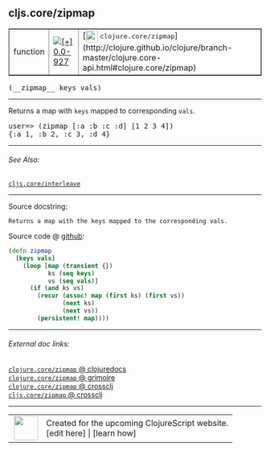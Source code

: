 ## cljs.core/zipmap



 <table border="1">
<tr>
<td>function</td>
<td><a href="https://github.com/cljsinfo/cljs-api-docs/tree/0.0-927"><img valign="middle" alt="[+] 0.0-927" title="Added in 0.0-927" src="https://img.shields.io/badge/+-0.0--927-lightgrey.svg"></a> </td>
<td>
[<img height="24px" valign="middle" src="http://i.imgur.com/1GjPKvB.png"> <samp>clojure.core/zipmap</samp>](http://clojure.github.io/clojure/branch-master/clojure.core-api.html#clojure.core/zipmap)
</td>
</tr>
</table>


 <samp>
(__zipmap__ keys vals)<br>
</samp>

---

Returns a map with `keys` mapped to corresponding `vals`.

<pre>user=> (zipmap [:a :b :c :d] [1 2 3 4])
{:a 1, :b 2, :c 3, :d 4}</pre>



---


###### See Also:

[`cljs.core/interleave`](../cljs.core/interleave.md)<br>

---


Source docstring:

```
Returns a map with the keys mapped to the corresponding vals.
```


Source code @ [github](https://github.com/clojure/clojurescript/blob/r1.7.166/src/main/cljs/cljs/core.cljs#L8298-L8308):

```clj
(defn zipmap
  [keys vals]
    (loop [map (transient {})
           ks (seq keys)
           vs (seq vals)]
      (if (and ks vs)
        (recur (assoc! map (first ks) (first vs))
               (next ks)
               (next vs))
        (persistent! map))))
```

<!--
Repo - tag - source tree - lines:

 <pre>
clojurescript @ r1.7.166
└── src
    └── main
        └── cljs
            └── cljs
                └── <ins>[core.cljs:8298-8308](https://github.com/clojure/clojurescript/blob/r1.7.166/src/main/cljs/cljs/core.cljs#L8298-L8308)</ins>
</pre>

-->

---



###### External doc links:

[`clojure.core/zipmap` @ clojuredocs](http://clojuredocs.org/clojure.core/zipmap)<br>
[`clojure.core/zipmap` @ grimoire](http://conj.io/store/v1/org.clojure/clojure/1.7.0-beta3/clj/clojure.core/zipmap/)<br>
[`clojure.core/zipmap` @ crossclj](http://crossclj.info/fun/clojure.core/zipmap.html)<br>
[`cljs.core/zipmap` @ crossclj](http://crossclj.info/fun/cljs.core.cljs/zipmap.html)<br>

---

 <table>
<tr><td>
<img valign="middle" align="right" width="48px" src="http://i.imgur.com/Hi20huC.png">
</td><td>
Created for the upcoming ClojureScript website.<br>
[edit here] | [learn how]
</td></tr></table>

[edit here]:https://github.com/cljsinfo/cljs-api-docs/blob/master/cljsdoc/cljs.core/zipmap.cljsdoc
[learn how]:https://github.com/cljsinfo/cljs-api-docs/wiki/cljsdoc-files

<!--

This information was too distracting to show to readers, but I'll leave it
commented here since it is helpful to:

- pretty-print the data used to generate this document
- and show how to retrieve that data



The API data for this symbol:

```clj
{:description "Returns a map with `keys` mapped to corresponding `vals`.\n\n<pre>user=> (zipmap [:a :b :c :d] [1 2 3 4])\n{:a 1, :b 2, :c 3, :d 4}</pre>",
 :ns "cljs.core",
 :name "zipmap",
 :signature ["[keys vals]"],
 :history [["+" "0.0-927"]],
 :type "function",
 :related ["cljs.core/interleave"],
 :full-name-encode "cljs.core/zipmap",
 :source {:code "(defn zipmap\n  [keys vals]\n    (loop [map (transient {})\n           ks (seq keys)\n           vs (seq vals)]\n      (if (and ks vs)\n        (recur (assoc! map (first ks) (first vs))\n               (next ks)\n               (next vs))\n        (persistent! map))))",
          :title "Source code",
          :repo "clojurescript",
          :tag "r1.7.166",
          :filename "src/main/cljs/cljs/core.cljs",
          :lines [8298 8308]},
 :full-name "cljs.core/zipmap",
 :clj-symbol "clojure.core/zipmap",
 :docstring "Returns a map with the keys mapped to the corresponding vals."}

```

Retrieve the API data for this symbol:

```clj
;; from Clojure REPL
(require '[clojure.edn :as edn])
(-> (slurp "https://raw.githubusercontent.com/cljsinfo/cljs-api-docs/catalog/cljs-api.edn")
    (edn/read-string)
    (get-in [:symbols "cljs.core/zipmap"]))
```

-->
